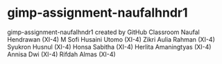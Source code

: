 # gimp-assignment-naufalhndr1
gimp-assignment-naufalhndr1 created by GitHub Classroom
Naufal Hendrawan (XI-4)
M Sofi Husaini Utomo (XI-4)
Zikri Aulia Rahman (XI-4)
Syukron Husnul (XI-4)
Honsa Sabitha (XI-4)
Herlita Amaningtyas (XI-4)
Annisa Dwi (XI-4)
Rifdah Almas (XI-4)
